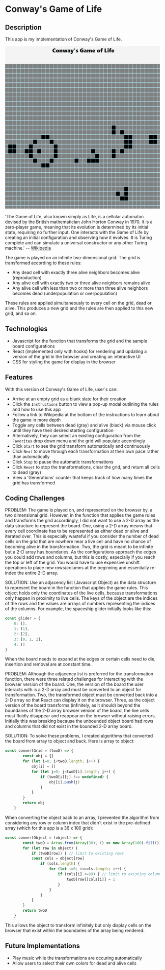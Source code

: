# Conway's Game of Life

<!-- Visit the live site [here!](https://github.com/facebook/create-react-app) NEED TO UPDATE URL AFTER DEPLOYED -->

## Description

This app is my implementation of Conway's Game of Life. 

![golgif](./gol.gif) 


'The Game of Life, also known simply as Life, is a cellular automaton devised by the British mathematician John Horton Conway in 1970. It is a zero-player game, meaning that its evolution is determined by its initial state, requiring no further input. One interacts with the Game of Life by creating an initial configuration and observing how it evolves. It is Turing complete and can simulate a universal constructor or any other Turing machine.' -- [Wikipedia](https://en.wikipedia.org/wiki/Conway%27s_Game_of_Life)

The game is played on an infinite two-dimensional grid. The grid is transformed according to these rules:
- Any dead cell with exactly three alive neighbors becomes alive (reproduction)
- Any alive cell with exactly two or three alive neighbors remains alive
- Any alive cell with less than two or more than three alive neighbors becomes dead (underpopulation or overpopulation)

These rules are applied simultaneously to every cell on the grid, dead or alive.
This produces a new grid and the rules are then applied to this new grid, and so on.

## Technologies
- Javascript for the function that transforms the grid and the sample board configurations
- React (implemented only with hooks) for rendering and updating a version of the grid in the browser and creating an interactive UI
- CSS for styling the game for display in the browser

## Features

With this version of Conway's Game of Life, user's can:
- Arrive at an empty grid as a blank slate for their creation
- Click the `Instructions` button to view a pop-up modal outlining the rules and how to use this app
- Follow a link to Wikipedia at the bottom of the instructions to learn about the game in more depth
- Toggle any cells between dead (gray) and alive (black) via mouse click until they have their desired starting configuration
- Alternatively, they can select an existing configuration from the `Favorites` drop down menu and the grid will populate accordingly
- Click `Start` to see the grid transform automatically and continuously
- Click `Next` to move through each transformation at their own pace rather than automatically
- Click `Stop` to pause the automatic transformations
- Click `Reset` to stop the transformations, clear the grid, and return all cells to dead (gray)
- View a 'Generations' counter that keeps track of how many times the grid has transformed

## Coding Challenges 

PROBLEM: The game is played on, and represented on the browser by, a two dimensional grid. However, in the function that applies the game rules and transforms the grid accordingly, I did not want to use a 2-D array as the data structure to represent the board. One, using a 2-D array means that every cell coordinate has to be represented as either dead or alive and iterated over. This is especially wasteful if you consider the number of dead cells on the grid that are nowhere near a live cell and have no chance of becoming alive in the transformation. Two, the grid is meant to be infinite but a 2-D array has boundaries. As the configurations approach the edges you could add rows and columns, but this is costly, especially if you reach the top or left of the grid. You would have to use expensive unshift operations to place new rows/columns at the beginning and essentially re-index the entire 2-D array.

SOLUTION: Use an adjacency list (Javascript Object) as the data structure to represent the board in the function that applies the game rules. This object holds only the coordinates of the live cells, because transformations only happen in proximity to live cells. The keys of the object are the indices of the rows and the values are arrays of numbers representing the indices of the columns. For example, the spaceship glider initially looks like this:
```javascript
const glider = {
    0: [],
    1: [1],
    2: [2],
    3: [0, 1, 2],
    4: []
}
```
When the board needs to expand at the edges or certain cells need to die, insertion and removal are at constant time.

PROBLEM: Although the adjacency list is preferred for the transformation function, there were three related challenges for interacting with the browser version of the board. One, the version of the board the user interacts with is a 2-D array and must be converted to an object for transformation. Two, the transformed object must be converted back into a 2-D array so that React can display it on the browser. Three, as the object version of the board transforms (infinitely, as it should) beyond the boundaries of the 2-D array browser version of the board, the live cells must fluidly disappear and reappear on the browser without raising errors. Initially this was breaking because the unbounded object board had rows and columns that did not exist in the bounded 2-D array board.

SOLUTION: To solve these problems, I created algorithms that converted the board from array to object and back. Here is array to object:
```javascript
const convertGrid = (twoD) => {
        const obj = {}
        for (let i=0; i<twoD.length; i++) {
            obj[i] = []
            for (let j=0; j<twoD[i].length; j++) {
                if (twoD[i][j] !== undefined) {
                    obj[i].push(j)
                } 
            }
        }
        return obj
    }
```
When converting the object back to an array, I prevented the algorithm from considering any row or column index that didn't exist in the pre-defined array (which for this app is a 36 x 100 grid): 
```javascript
const convertObject = (object) => {
        const twoD = Array.from(Array(36), () => new Array(100).fill())
        for (let row in object) {
            if (twoD[row]) { // limit to existing rows
            const cols = object[row] 
                if (cols.length) {
                    for (let i=0; i<cols.length; i++) {
                        if (cols[i] <=99) { // limit to existing columns
                            twoD[row][cols[i]] = 1
                        }
                    }
                }
            }
        }
        return twoD
    }
```
This allows the object to transform infinitely but only display cells on the browser that exist within the boundaries of the array being rendered. 

## Future Implementations
- Play music while the transformations are occuring automatically
- Allow users to select their own colors for dead and alive cells


